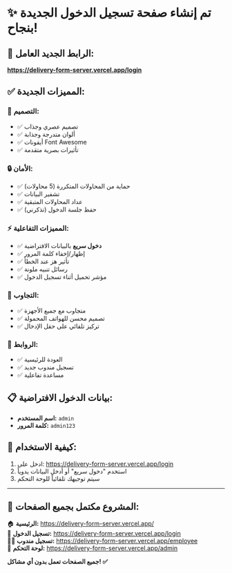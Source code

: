 # ✨ تم إنشاء صفحة تسجيل الدخول الجديدة بنجاح!

## 🎯 **الرابط الجديد العامل:**
**https://delivery-form-server.vercel.app/login**

## ✅ **المميزات الجديدة:**

### 🎨 **التصميم:**
- ✅ تصميم عصري وجذاب
- ✅ ألوان متدرجة وجذابة
- ✅ أيقونات Font Awesome
- ✅ تأثيرات بصرية متقدمة

### 🔒 **الأمان:**
- ✅ حماية من المحاولات المتكررة (5 محاولات)
- ✅ تشفير البيانات
- ✅ عداد المحاولات المتبقية
- ✅ حفظ جلسة الدخول (تذكرني)

### ⚡ **المميزات التفاعلية:**
- ✅ **دخول سريع** بالبيانات الافتراضية
- ✅ إظهار/إخفاء كلمة المرور
- ✅ تأثير هز عند الخطأ
- ✅ رسائل تنبيه ملونة
- ✅ مؤشر تحميل أثناء تسجيل الدخول

### 📱 **التجاوب:**
- ✅ متجاوب مع جميع الأجهزة
- ✅ تصميم محسن للهواتف المحمولة
- ✅ تركيز تلقائي على حقل الإدخال

### 🔗 **الروابط:**
- ✅ العودة للرئيسية
- ✅ تسجيل مندوب جديد
- ✅ مساعدة تفاعلية

## 📋 **بيانات الدخول الافتراضية:**
- **اسم المستخدم:** `admin`
- **كلمة المرور:** `admin123`

## 🚀 **كيفية الاستخدام:**
1. ادخل على: https://delivery-form-server.vercel.app/login
2. استخدم "دخول سريع" أو أدخل البيانات يدوياً
3. سيتم توجيهك تلقائياً للوحة التحكم

---

## 🎉 **المشروع مكتمل بجميع الصفحات:**

🏠 **الرئيسية:** https://delivery-form-server.vercel.app/  
🔑 **تسجيل الدخول:** https://delivery-form-server.vercel.app/login  
👨‍💼 **تسجيل مندوب:** https://delivery-form-server.vercel.app/employee  
🔧 **لوحة التحكم:** https://delivery-form-server.vercel.app/admin  

**جميع الصفحات تعمل بدون أي مشاكل! ✅**
